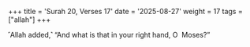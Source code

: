+++
title = 'Surah 20, Verses 17'
date = '2025-08-27'
weight = 17
tags = ["allah"]
+++

˹Allah added,˺ “And what is that in your right hand, O  Moses?”